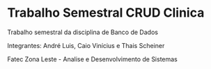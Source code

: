# Trabalho Semestral CRUD Clinica
Trabalho semestral da disciplina de Banco de Dados 

Integrantes: André Luis, Caio Vinícius e Thais Scheiner

Fatec Zona Leste - Analise e Desenvolvimento de Sistemas






